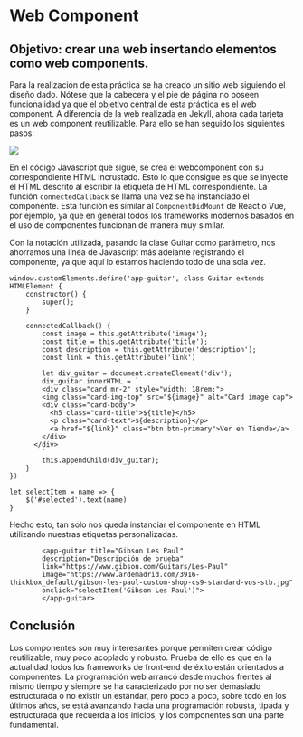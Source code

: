 # Web Component

## Objetivo: crear una web insertando elementos como web components.

Para la realización de esta práctica se ha creado un sitio web siguiendo el diseño dado. Nótese que la cabecera y el pie de página no poseen funcionalidad
ya que el objetivo central de esta práctica es el web component.
A diferencia de la web realizada en Jekyll, ahora cada tarjeta es un web component reutilizable. Para ello se han seguido los siguientes pasos:

![](https://i.ibb.co/872p50X/image.png)

En el código Javascript que sigue, se crea el webcomponent con su correspondiente HTML incrustado. Esto lo que consigue es que se inyecte el HTML descrito al
escribir la etiqueta de HTML correspondiente.
La función `connectedCallback` se llama una vez se ha instanciado el componente. Esta función es similar al `ComponentDidMount` de React o Vue, por ejemplo,
ya que en general todos los frameworks modernos basados en el uso de componentes funcionan de manera muy similar.

Con la notación utilizada, pasando la clase Guitar como parámetro, nos ahorramos una línea de Javascript más adelante registrando el componente, ya que
aquí lo estamos haciendo todo de una sola vez.

```
window.customElements.define('app-guitar', class Guitar extends HTMLElement {
    constructor() {
        super();
    }

    connectedCallback() {
        const image = this.getAttribute('image');
        const title = this.getAttribute('title');
        const description = this.getAttribute('description');
        const link = this.getAttribute('link')

        let div_guitar = document.createElement('div');
        div_guitar.innerHTML = `
        <div class="card mr-2" style="width: 18rem;">
        <img class="card-img-top" src="${image}" alt="Card image cap">
        <div class="card-body">
          <h5 class="card-title">${title}</h5>
          <p class="card-text">${description}</p>
          <a href="${link}" class="btn btn-primary">Ver en Tienda</a>
        </div>
      </div>
        `
        this.appendChild(div_guitar);
    }
})

let selectItem = name => {
    $('#selected').text(name)
}
```

Hecho esto, tan solo nos queda instanciar el componente en HTML utilizando nuestras etiquetas personalizadas.

```
        <app-guitar title="Gibson Les Paul"
        description="Descripción de prueba"
        link="https://www.gibson.com/Guitars/Les-Paul"
        image="https://www.ardemadrid.com/3916-thickbox_default/gibson-les-paul-custom-shop-cs9-standard-vos-stb.jpg"
        onclick="selectItem('Gibson Les Paul')">
        </app-guitar>
```

## Conclusión
Los componentes son muy interesantes porque permiten crear código reutilizable, muy poco acoplado y robusto. Prueba de ello es que en la actualidad
todos los frameworks de front-end de éxito están orientados a componentes. La programación web arrancó desde muchos frentes al mismo tiempo y siempre
se ha caracterizado por no ser demasiado estructurada o no existir un estándar, pero poco a poco, sobre todo en los últimos años, se está avanzando
hacia una programación robusta, tipada y estructurada que recuerda a los inicios, y los componentes son una parte fundamental.
